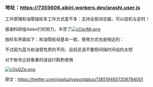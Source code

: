 ### 地址：https://7355608.aikiri.workers.dev/arashi.user.js

工作原理和油管独轮车工作方式差不多：支持全部浏览器，可以挂机与定时！

感谢科研组dalao们的努力，辛苦了[![cOsnMj.png](https://z3.ax1x.com/2021/04/23/cOsnMj.png)](https://imgtu.com/i/cOsnMj)

独轮车界面如下：和油管航母基本一致，使用方式也是相近的：

不过因为蓝鸟和油管性质的不同，目前还请不要把间隔时间设的太短

对于账号比较看重的请自行斟酌使用

[![cOsQZq.png](https://z3.ax1x.com/2021/04/23/cOsQZq.png)](https://imgtu.com/i/cOsQZq)

原文：https://twitter.com/xiaoluziyayo/status/1385194657206784001